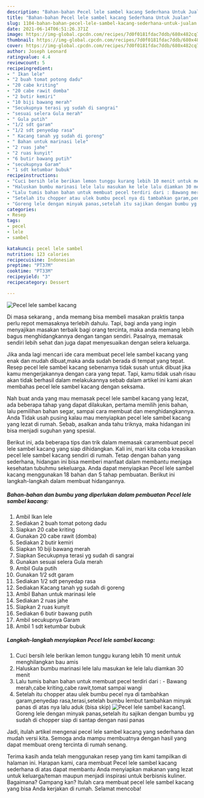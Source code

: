 ```yaml
---
description: "Bahan-bahan Pecel lele sambel kacang Sederhana Untuk Jualan"
title: "Bahan-bahan Pecel lele sambel kacang Sederhana Untuk Jualan"
slug: 1104-bahan-bahan-pecel-lele-sambel-kacang-sederhana-untuk-jualan
date: 2021-06-14T06:51:26.371Z
image: https://img-global.cpcdn.com/recipes/7d0f0181fdac7ddb/680x482cq70/pecel-lele-sambel-kacang-foto-resep-utama.jpg
thumbnail: https://img-global.cpcdn.com/recipes/7d0f0181fdac7ddb/680x482cq70/pecel-lele-sambel-kacang-foto-resep-utama.jpg
cover: https://img-global.cpcdn.com/recipes/7d0f0181fdac7ddb/680x482cq70/pecel-lele-sambel-kacang-foto-resep-utama.jpg
author: Joseph Leonard
ratingvalue: 4.4
reviewcount: 5
recipeingredient:
- " Ikan lele"
- "2 buah tomat potong dadu"
- "20 cabe kriting"
- "20 cabe rawit domba"
- "2 butir kemiri"
- "10 biji bawang merah"
- "Secukupnya terasi yg sudah di sangrai"
- "sesuai selera Gula merah"
- " Gula putih"
- "1/2 sdt garam"
- "1/2 sdt penyedap rasa"
- " Kacang tanah yg sudah di goreng"
- " Bahan untuk marinasi lele"
- "2 ruas jahe"
- "2 ruas kunyit"
- "6 butir bawang putih"
- "secukupnya Garam"
- "1 sdt ketumbar bubuk"
recipeinstructions:
- "Cuci bersih lele berikan lemon tunggu kurang lebih 10 menit untuk menghilangkan bau amis"
- "Haluskan bumbu marinasi lele lalu masukan ke lele lalu diamkan 30 menit"
- "Lalu tumis bahan bahan untuk membuat pecel terdiri dari : Bawang merah,cabe kriting,cabe rawit,tomat sampai wangi"
- "Setelah itu chopper atau ulek bumbu pecel nya di tambahkan garam,penyedap rasa,terasi,setelah bumbu lembut tambahkan minyak panas di atas nya lalu aduk (bisa skip)"
- "Goreng lele dengan minyak panas,setelah itu sajikan dengan bumbu yg sudah di chopper siap di santap dengan nasi panas"
categories:
- Resep
tags:
- pecel
- lele
- sambel

katakunci: pecel lele sambel 
nutrition: 123 calories
recipecuisine: Indonesian
preptime: "PT37M"
cooktime: "PT33M"
recipeyield: "3"
recipecategory: Dessert

---
```



![Pecel lele sambel kacang](https://img-global.cpcdn.com/recipes/7d0f0181fdac7ddb/680x482cq70/pecel-lele-sambel-kacang-foto-resep-utama.jpg)

Di masa  sekarang , anda memang bisa membeli masakan praktis tanpa perlu repot memasaknya terlebih dahulu. Tapi, bagi anda yang ingin menyajikan masakan terbaik bagi orang tercinta, maka anda memang lebih bagus menghidangkannya dengan tangan sendiri. Pasalnya, memasak sendiri lebih sehat dan juga dapat menyesuaikan dengan selera keluarga.

Jika anda lagi mencari ide cara membuat pecel lele sambel kacang yang enak dan mudah dibuat,maka anda sudah berada di tempat yang tepat. Resep pecel lele sambel kacang  sebenarnya tidak susah untuk dibuat jika kamu mengerjakannya dengan cara yang tepat. Tapi, kamu tidak usah risau akan tidak berhasil dalam melakukannya 
sebab dalam artikel ini kami akan membahas pecel lele sambel kacang dengan seksama.  



Nah buat anda yang mau memasak pecel lele sambel kacang yang lezat, ada beberapa tahap yang dapat dilakukan, pertama memilih jenis bahan, lalu pemilihan bahan segar, sampai cara membuat dan menghidangkannya. Anda Tidak usah pusing kalau mau menyiapkan pecel lele sambel kacang yang lezat di rumah. Sebab, asalkan anda  tahu triknya, maka hidangan ini bisa menjadi suguhan yang spesial.

Berikut ini, ada beberapa tips dan trik dalam memasak caramembuat pecel lele sambel kacang yang siap dihidangkan. Kali ini, mari kita coba kreasikan pecel lele sambel kacang sendiri di rumah. Tetap dengan bahan yang sederhana, hidangan ini bisa memberi manfaat dalam membantu menjaga kesehatan tubuhmu sekeluarga. Anda dapat menyiapkan Pecel lele sambel kacang menggunakan 18 bahan dan 5 tahap pembuatan. Berikut ini langkah-langkah dalam membuat hidangannya.

<!--inarticleads1-->

##### Bahan-bahan dan bumbu yang diperlukan dalam pembuatan Pecel lele sambel kacang:

1. Ambil  Ikan lele
1. Sediakan 2 buah tomat potong dadu
1. Siapkan 20 cabe kriting
1. Gunakan 20 cabe rawit (domba)
1. Sediakan 2 butir kemiri
1. Siapkan 10 biji bawang merah
1. Siapkan Secukupnya terasi yg sudah di sangrai
1. Gunakan sesuai selera Gula merah
1. Ambil  Gula putih
1. Gunakan 1/2 sdt garam
1. Sediakan 1/2 sdt penyedap rasa
1. Sediakan  Kacang tanah yg sudah di goreng
1. Ambil  Bahan untuk marinasi lele
1. Sediakan 2 ruas jahe
1. Siapkan 2 ruas kunyit
1. Sediakan 6 butir bawang putih
1. Ambil secukupnya Garam
1. Ambil 1 sdt ketumbar bubuk




<!--inarticleads2-->

##### Langkah-langkah menyiapkan Pecel lele sambel kacang:

1. Cuci bersih lele berikan lemon tunggu kurang lebih 10 menit untuk menghilangkan bau amis
1. Haluskan bumbu marinasi lele lalu masukan ke lele lalu diamkan 30 menit
1. Lalu tumis bahan bahan untuk membuat pecel terdiri dari : - Bawang merah,cabe kriting,cabe rawit,tomat sampai wangi
1. Setelah itu chopper atau ulek bumbu pecel nya di tambahkan garam,penyedap rasa,terasi,setelah bumbu lembut tambahkan minyak panas di atas nya lalu aduk (bisa skip)
<img src="//assets-global.cpcdn.com/assets/icons/button_play-2c75c40dde080a61004c1f40b05d8f140eaff45d7e9e6481dc71c63d2e7c4909.png" alt="Pecel lele sambel kacang">1. Goreng lele dengan minyak panas,setelah itu sajikan dengan bumbu yg sudah di chopper siap di santap dengan nasi panas




Jadi, itulah artikel mengenai  pecel lele sambel kacang  yang sederhana dan mudah versi kita. Semoga anda mampu membuatnya dengan hasil yang dapat membuat oreng tercinta di rumah senang. 

Terima kasih anda telah menggunakan resep yang tim kami tampilkan di halaman ini. Harapan kami, cara membuat  Pecel lele sambel kacang sederhana di atas dapat membantu Anda menyiapkan makanan yang lezat untuk keluarga/teman maupun menjadi inspirasi untuk berbisnis kuliner. Bagaimana? Gampang kan? Itulah cara membuat pecel lele sambel kacang yang bisa Anda kerjakan di rumah. Selamat mencoba!


